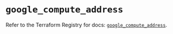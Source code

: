 # `google_compute_address`

Refer to the Terraform Registry for docs: [`google_compute_address`](https://registry.terraform.io/providers/hashicorp/google/5.26.0/docs/resources/compute_address).
